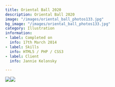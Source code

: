 ```yaml
---
title: Oriental Ball 2020
description: Oriental Ball 2020
image: "/images/oriental_ball_photos133.jpg"
bg_image: "/images/oriental_ball_photos133.jpg"
category: Illustration
information:
- label: Completed on
  info: 17th March 2014
- label: Skills
  info: HTML5 / PHP / CSS3
- label: Client
  info: Jannie Kelonsky

---
```

![](images/oriental_ball_photos1.jpg)![](images/oriental_ball_photos2.jpg)